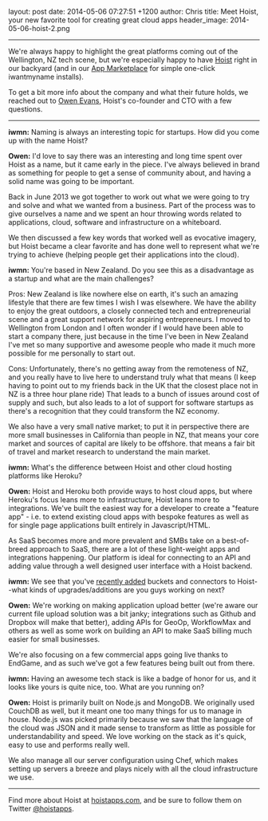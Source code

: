 layout: post
date: 2014-05-06 07:27:51 +1200
author: Chris
title: Meet Hoist, your new favorite tool for creating great cloud apps
header_image: 2014-05-06-hoist-2.png

----

<!-- excerpt -->

We're always happy to highlight the great platforms coming out of the Wellington, NZ tech scene, but we're especially happy to have [Hoist](http://hoistapps.com/) right in our backyard (and in our [App Marketplace](https://iwantmyname.com/services/developer/hoist-custom-domain) for simple one-click iwantmyname installs).

To get a bit more info about the company and what their future holds, we reached out to [Owen Evans](http://hoistapps.com/blog/meet-owen-evans/), Hoist's co-founder and CTO with a few questions. 

<!-- /excerpt -->

***

**iwmn:** Naming is always an interesting topic for startups. How did you come up with the name Hoist?

**Owen:** I'd love to say there was an interesting and long time spent over Hoist as a name, but it came early in the piece. I've always believed in brand as something for people to get a sense of community about, and having a solid name was going to be important.

Back in June 2013 we got together to work out what we were going to try and solve and what we wanted from a business. Part of the process was to give ourselves a name and we spent an hour throwing words related to applications, cloud, software and infrastructure on a whiteboard.

We then discussed a few key words that worked well as evocative imagery, but Hoist became a clear favorite and has done well to represent what we're trying to achieve (helping people get their applications into the cloud).

**iwmn:** You're based in New Zealand. Do you see this as a disadvantage as a startup and what are the main challenges?

Pros: New Zealand is like nowhere else on earth, it's such an amazing lifestyle that there are few times I wish I was elsewhere. We have the ability to enjoy the great outdoors, a closely connected tech and entrepreneurial scene and a great support network for aspiring entrepreneurs. I moved to Wellington from London and I often wonder if I would have been able to start a company there, just because in the time I've been in New Zealand I've met so many supportive and awesome people who made it much more possible for me personally to start out.

Cons: Unfortunately, there's no getting away from the remoteness of NZ, and you really have to live here to understand truly what that means (I keep having to point out to my friends back in the UK that the closest place not in NZ is a three hour plane ride) That leads to a bunch of issues around cost of supply and such, but also leads to a lot of support for software startups as there's a recognition that they could transform the NZ economy.

We also have a very small native market; to put it in perspective there are more small businesses in California than people in NZ, that means your core market and sources of capital are likely to be offshore. that means a fair bit of travel and market research to understand the main market.

**iwmn:** What's the difference between Hoist and other cloud hosting platforms like Heroku?

**Owen:** Hoist and Heroku both provide ways to host cloud apps, but where Heroku's focus leans more to infrastructure, Hoist leans more to integrations. We've built the easiest way for a developer to create a "feature app" - i.e. to extend existing cloud apps with bespoke features as well as for single page applications built entirely in Javascript/HTML.

As SaaS becomes more and more prevalent and SMBs take on a best-of-breed approach to SaaS, there are a lot of these light-weight apps and integrations happening. Our platform is ideal for connecting to an API and adding value through a well designed user interface with a Hoist backend.

**iwmn:** We see that you've [recently added](http://hoistapps.com/blog/ship-day-new-hoist-features/) buckets and connectors  to Hoist--what kinds of upgrades/additions are you guys working on next?

**Owen:** We're working on making application upload better (we're aware our current file upload solution was a bit janky; integrations such as Github and Dropbox will make that better), adding APIs for GeoOp, WorkflowMax and others as well as some work on building an API to make SaaS billing much easier for small businesses.

We're also focusing on a few commercial apps going live thanks to EndGame, and as such we've got a few features being built out from there.

**iwmn:** Having an awesome tech stack is like a badge of honor for us, and it looks like yours is quite nice, too. What are you running on?

**Owen:** Hoist is primarily built on Node.js and MongoDB. We originally used CouchDB as well, but it meant one too many things for us to manage in house. Node.js was picked primarily because we saw that the language of the cloud was JSON and it made sense to transform as little as possible for understandability and speed. We love working on the stack as it's quick, easy to use and performs really well.

We also manage all our server configuration using Chef, which makes setting up servers a breeze and plays nicely with all the cloud infrastructure we use.

***

Find more about Hoist at [hoistapps.com](http://hoistapps.com/), and be sure to follow them on Twitter [@hoistapps](https://twitter.com/hoistapps).